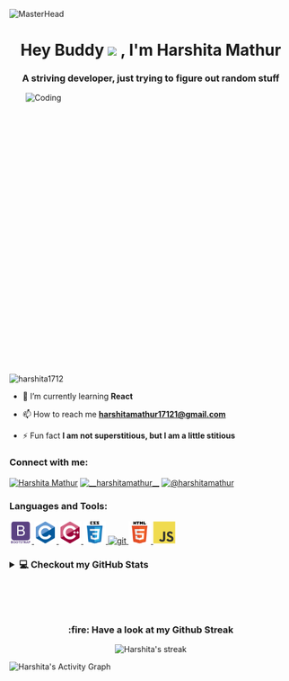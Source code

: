 ![MasterHead](https://media-exp1.licdn.com/dms/image/C4E16AQEnHvVh-87NQw/profile-displaybackgroundimage-shrink_200_800/0/1617645113123?e=1624492800&v=beta&t=s85P-u8HQs2OhPDN0Fh2w21Bx1bERauNtaa6nZCA4Uw)

<h1 align="center">Hey Buddy  <img src="https://media.giphy.com/media/hvRJCLFzcasrR4ia7z/giphy.gif" width="28"> , I'm Harshita Mathur</h1>
<h3 align="center">A striving developer, just trying to figure out random stuff</h3>
<img align="right" alt="Coding" width="475" height="500" src="https://i.postimg.cc/brG504Cc/Internet-on-the-go.gif">

<p align="left"> <img src="https://komarev.com/ghpvc/?username=harshita1712&label=Profile%20views&color=0e75b6&style=flat" alt="harshita1712" />
  
</p>

- 🌱 I’m currently learning **React**

- 📫 How to reach me **harshitamathur17121@gmail.com**

- ⚡ Fun fact **I am not superstitious, but I am a little stitious**


<!-- BLOG-POST-LIST:START -->
<!-- BLOG-POST-LIST:END -->

<h3 align="left">Connect with me:</h3>
<p align="left">
<a href="https://www.linkedin.com/in/harshita-mathur-41ba1319a/" target="blank"><img align="center" src="https://cdn.jsdelivr.net/npm/simple-icons@3.0.1/icons/linkedin.svg" alt="Harshita Mathur" height="30" width="40" /></a>
<a href="https://instagram.com/__harshitamathur__" target="blank"><img align="center" src="https://cdn.jsdelivr.net/npm/simple-icons@3.0.1/icons/instagram.svg" alt="__harshitamathur__" height="30" width="40" /></a>
<a href="https://medium.com/@harshitamathur" target="blank"><img align="center" src="https://cdn.jsdelivr.net/npm/simple-icons@3.0.1/icons/medium.svg" alt="@harshitamathur" height="30" width="40" /></a>
</p>

<h3 align="left">Languages and Tools:</h3>
<p align="left"> <a href="https://getbootstrap.com" target="_blank"> <img src="https://raw.githubusercontent.com/devicons/devicon/master/icons/bootstrap/bootstrap-plain-wordmark.svg" alt="bootstrap" width="40" height="40"/> </a> <a href="https://www.cprogramming.com/" target="_blank"> <img src="https://raw.githubusercontent.com/devicons/devicon/master/icons/c/c-original.svg" alt="c" width="40" height="40"/> </a> <a href="https://www.w3schools.com/cpp/" target="_blank"> <img src="https://raw.githubusercontent.com/devicons/devicon/master/icons/cplusplus/cplusplus-original.svg" alt="cplusplus" width="40" height="40"/> </a> <a href="https://www.w3schools.com/css/" target="_blank"> <img src="https://raw.githubusercontent.com/devicons/devicon/master/icons/css3/css3-original-wordmark.svg" alt="css3" width="40" height="40"/> </a> <a href="https://git-scm.com/" target="_blank"> <img src="https://www.vectorlogo.zone/logos/git-scm/git-scm-icon.svg" alt="git" width="40" height="40"/> </a> <a href="https://www.w3.org/html/" target="_blank"> <img src="https://raw.githubusercontent.com/devicons/devicon/master/icons/html5/html5-original-wordmark.svg" alt="html5" width="40" height="40"/> </a> <a href="https://developer.mozilla.org/en-US/docs/Web/JavaScript" target="_blank"> <img src="https://raw.githubusercontent.com/devicons/devicon/master/icons/javascript/javascript-original.svg" alt="javascript" width="40" height="40"/> </a> </p>
<!-- https://github.com/anuraghazra/github-readme-stats -->
<h3><details> 
  <summary>💻 Checkout my GitHub Stats</summary>
  <br/>
  <p>
  <img alt="harshita's Github Stats" src="https://denvercoder1-github-readme-stats.vercel.app/api?username=harshita1712&show_icons=true&count_private=true&hide_border=true&bg_color=ecebf7&title_color=041372&icon_color=000" />
&nbsp
 <img alt="harshita's Top Languages" src="https://denvercoder1-github-readme-stats.vercel.app/api/top-langs/?username=harshita1712&langs_count=8&layout=compact&hide_border=true&bg_color=ecebf7&title_color=041372&icon_color=000" />
  </p>
  <br/>
</details></h3>

<br>
<br>
<br>
<h3 align="center"> :fire: Have a look at my Github Streak </h3>

<p align="center">
    <img title="🔥 My Github Streak" alt="Harshita's streak" src="http://github-readme-streak-stats.herokuapp.com?user=harshita1712&hide_border=true&background=041372&sideLabels=E5E9FB&currStreakLabel=E5E9FB&dates=E5E9FB&currStreakNum=FFFFFF&sideNums=FFFFFF&ring=264EE4&fire=FFFFFF"/>
</p>



<img alt="Harshita's Activity Graph" src="https://activity-graph.herokuapp.com/graph?username=harshita1712&bg_color=d6cbd6&color=000&line=041372&point=fff&hide_border=true" />


